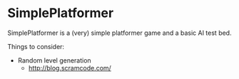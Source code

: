 SimplePlatformer
================

SimplePlatformer is a (very) simple platformer game and a basic AI test bed.


Things to consider:

- Random level generation
  - http://blog.scramcode.com/
    
